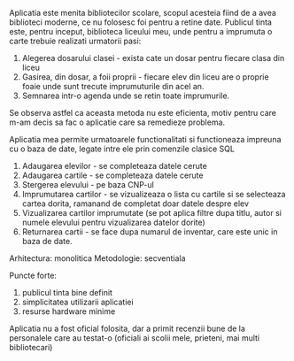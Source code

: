 Aplicatia este menita bibliotecilor scolare, scopul acesteia fiind de a avea biblioteci moderne, ce nu folosesc foi pentru a retine date.
Publicul tinta este, pentru inceput, biblioteca liceului meu, unde pentru a imprumuta o carte trebuie realizati urmatorii pasi:
1. Alegerea dosarului clasei - exista cate un dosar pentru fiecare clasa din liceu
2. Gasirea, din dosar, a foii proprii - fiecare elev din liceu are o proprie foaie unde sunt trecute imprumuturile din acel an.
3. Semnarea intr-o agenda unde se retin toate imprumurile.

Se observa astfel ca aceasta metoda nu este eficienta, motiv pentru care m-am decis sa fac o aplicatie care sa remedieze problema.

Aplicatia mea permite urmatoarele functionalitati si functioneaza impreuna cu o baza de date, legate intre ele prin comenzile clasice SQL
1. Adaugarea elevilor - se completeaza datele cerute
2. Adaugarea cartile - se completeaza datele cerute
3. Stergerea elevului - pe baza CNP-ul
4. Imprumutarea cartilor - se vizualizeaza o lista cu cartile si se selecteaza cartea dorita, ramanand de completat doar datele despre elev
5. Vizualizarea cartilor imprumutate (se pot aplica filtre dupa titlu, autor si numele elevului pentru vizualizarea datelor dorite)
6. Returnarea cartii - se face dupa numarul de inventar, care este unic in baza de date.

Arhitectura: monolitica
Metodologie: secventiala

Puncte forte: 
1. publicul tinta bine definit
2. simplicitatea utilizarii aplicatiei
3. resurse hardware minime

Aplicatia nu a fost oficial folosita, dar a primit recenzii bune de la personalele care au testat-o (oficiali ai scolii mele, prieteni, mai multi bibliotecari)
